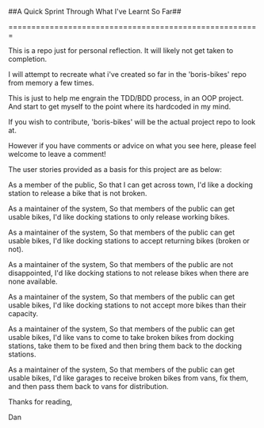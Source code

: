##A Quick Sprint Through What I've Learnt So Far##

=======================================================

This is a repo just for personal reflection. It will likely not get taken to completion.

I will attempt to recreate what i've created so far in the 'boris-bikes' repo from memory a few times.

This is just to help me engrain the TDD/BDD process, in an OOP project. And start to get myself to the point where its hardcoded in my mind.

If you wish to contribute, 'boris-bikes' will be the actual project repo to look at.

However if you have comments or advice on what you see here, please feel welcome to leave a comment!

The user stories provided as a basis for this project are as below:

  As a member of the public,
  So that I can get across town,
  I'd like a docking station to release a bike that is not broken.

  As a maintainer of the system,
  So that members of the public can get usable bikes,
  I'd like docking stations to only release working bikes.

  As a maintainer of the system,
  So that members of the public can get usable bikes,
  I'd like docking stations to accept returning bikes (broken or not).

  As a maintainer of the system,
  So that members of the public are not disappointed,
  I'd like docking stations to not release bikes when there are none available.

  As a maintainer of the system,
  So that members of the public can get usable bikes,
  I'd like docking stations to not accept more bikes than their capacity.

  As a maintainer of the system,
  So that members of the public can get usable bikes,
  I'd like vans to come to take broken bikes from docking stations, take them to be fixed and then bring them back to the docking stations.

  As a maintainer of the system,
  So that members of the public can get usable bikes,
  I'd like garages to receive broken bikes from vans, fix them, and then pass them back to vans for distribution.

Thanks for reading,

Dan


